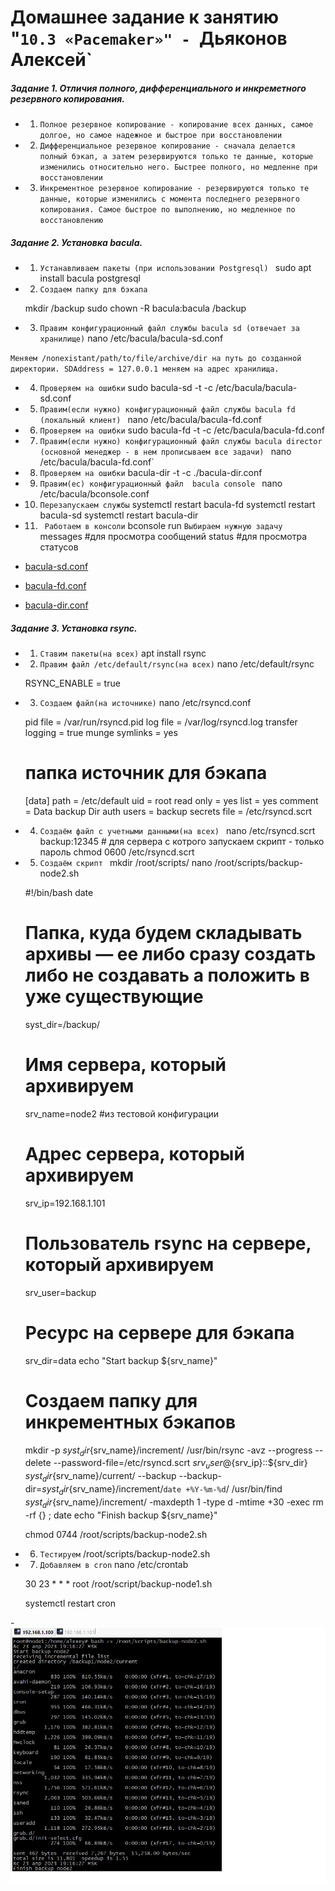 # Домашнее задание к занятию "`10.3 «Pacemaker»" - `Дьяконов Алексей`



##### Задание 1. Отличия  полного, дифференциального и инкреметного резервного копирования.

 - 1. `Полное резервное копирование - копирование всех данных, самое долгое, но самое надежное и быстрое при восстановлении`

 - 2. `Дифференциальное резервное копирование - сначала делается полный бэкап, а затем резервируются только те данные, которые изменились относительно него. Быстрее полного, но медленне при восстановлении `

 - 3. `Инкрементное резервное копирование - резервируются только те данные, которые изменились с момента последнего резервного копирования. Самое быстрое по выполнению, но медленное по восстановлению`

##### Задание 2. Установка bacula.

- 1. `Устанавливаем пакеты (при использовании Postgresql) `
    sudo apt install bacula postgresql

- 2. `Создаем папку для бэкапа`

    mkdir /backup
    sudo chown -R bacula:bacula /backup

- 3. `Правим конфигурационный файл службы bacula sd (отвечает за хранилище)`
    nano /etc/bacula/bacula-sd.conf

`Меняем /nonexistant/path/to/file/archive/dir на путь до созданной директории. SDAddress = 127.0.0.1 меняем на адрес хранилища.` 

- 4. `Проверяем на ошибки`
    sudo bacula-sd -t -c /etc/bacula/bacula-sd.conf

- 5. `Правим(если нужно) конфигурационный файл службы bacula fd (локальный клиент) `
    nano /etc/bacula/bacula-fd.conf

- 6. `Проверяем на ошибки`
    sudo bacula-fd -t -c /etc/bacula/bacula-fd.conf

- 7. `Правим(если нужно) конфигурационный файл службы bacula director (основной менеджер - в нем прописываем все задачи) `
    nano /etc/bacula/bacula-fd.conf`


- 8. `Проверяем на ошибки`
    bacula-dir -t -c ./bacula-dir.conf

- 9. `Правим(ес) конфигурационный файл  bacula console `
    nano /etc/bacula/bconsole.conf


- 10. `Перезапускаем службы`
    systemctl restart bacula-fd
    systemctl restart bacula-sd
    systemctl restart bacula-dir

- 11. ` Работаем в консоли`
    bconsole
    run
    `Выбираем нужную задачу`
    messages #для просмотра сообщений
    status #для просмотра статусов

 -  [bacula-sd.conf](./config/bacula-sd.conf) 
 -  [bacula-fd.conf](./config/bacula-fd.conf)
 -  [bacula-dir.conf](./config/bacula-dir.conf)





##### Задание 3. Установка rsync.

- 1. `Ставим пакеты(на всех)`
    apt install rsync

- 2. `Правим файл /etc/default/rsync(на всех)`
    nano /etc/default/rsync

    RSYNC_ENABLE = true

- 3. `Создаем файл(на источнике)`
    nano /etc/rsyncd.conf
    
    pid file = /var/run/rsyncd.pid
    log file = /var/log/rsyncd.log
    transfer logging = true
    munge symlinks = yes

    # папка источник для бэкапа
    [data]
    path = /etc/default
    uid = root
    read only = yes
    list = yes
    comment = Data backup Dir
    auth users = backup
    secrets file = /etc/rsyncd.scrt

- 4. `Создаём файл с учетными данными(на всех) `
    nano /etc/rsyncd.scrt
    backup:12345 # для сервера с котрого запускаем скрипт  - только пароль
    chmod 0600 /etc/rsyncd.scrt

- 5. `Создаём скрипт `
    mkdir /root/scripts/
    nano /root/scripts/backup-node2.sh

    #!/bin/bash
    date
    # Папка, куда будем складывать архивы — ее либо сразу создать либо не создавать а положить в уже существующие
    syst_dir=/backup/
    # Имя сервера, который архивируем
    srv_name=node2 #из тестовой конфигурации
    # Адрес сервера, который архивируем
    srv_ip=192.168.1.101
    # Пользователь rsync на сервере, который архивируем
    srv_user=backup
    # Ресурс на сервере для бэкапа
    srv_dir=data
    echo "Start backup ${srv_name}"
    # Создаем папку для инкрементных бэкапов
    mkdir -p ${syst_dir}${srv_name}/increment/ 
    /usr/bin/rsync -avz --progress --delete  --password-file=/etc/rsyncd.scrt ${srv_user}@${srv_ip}::${srv_dir} ${syst_dir}${srv_name}/current/ --backup --backup-dir=${syst_dir}${srv_name}/increment/`date +%Y-%m-%d`/
    /usr/bin/find ${syst_dir}${srv_name}/increment/ -maxdepth 1 -type d -mtime +30 -exec rm -rf {} \;
    date
    echo "Finish backup ${srv_name}"

    chmod 0744 /root/scripts/backup-node2.sh


- 6. `Тестируем`
    /root/scripts/backup-node2.sh

- 7. `Добавляем в cron`
    nano /etc/crontab

    30 23 * * * root /root/script/backup-node1.sh

    systemctl restart cron 

-![Скриншот rsync](./img/3_1.jpg)
